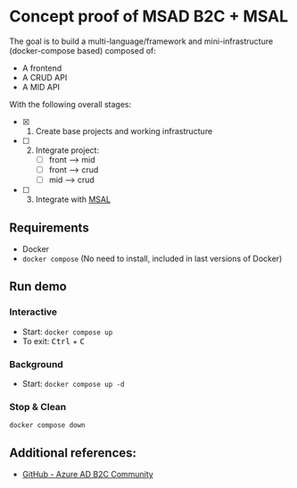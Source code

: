 # Concept proof of MSAD B2C + MSAL

The goal is to build a multi-language/framework and mini-infrastructure (docker-compose based) composed of:

- A frontend
- A CRUD API
- A MID API

With the following overall stages:

- [x] 1. Create base projects and working infrastructure
- [ ] 2. Integrate project:
     - [ ] front --> mid
     - [ ] front --> crud
     - [ ] mid --> crud
- [ ] 3. Integrate with [MSAL](https://learn.microsoft.com/en-us/entra/identity-platform/sample-v2-code)

## Requirements

- Docker
- `docker compose` (No need to install, included in last versions of Docker)

## Run demo

### Interactive

- Start: `docker compose up`
- To exit: <kbd>Ctrl</kbd> + <kbd>C</kbd>

### Background

- Start: `docker compose up -d`

### Stop & Clean

`docker compose down`

## Additional references:

- [GitHub - Azure AD B2C Community](https://github.com/azure-ad-b2c)
